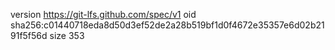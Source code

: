 version https://git-lfs.github.com/spec/v1
oid sha256:c01440718eda8d50d3ef52de2a28b519bf1d0f4672e35357e6d02b2191f5f56d
size 353
